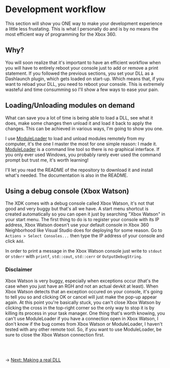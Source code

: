 # Development workflow

This section will show you ONE way to make your development experience a little less frustating. This is what I personally do and is by no means the most efficient way of programming for the Xbox 360.

## Why?

You will soon realize that it's important to have an efficient workflow when you will have to entirely reboot your console just to add or remove a print statement. If you followed the previous sections, you set your DLL as a Dashlaunch plugin, which gets loaded on start-up. Which means that, if you want to reload your DLL, you need to reboot your console. This is extremely wasteful and time consumming so I'll show a few ways to ease your pain.

## Loading/Unloading modules on demand

What can save you a lot of time is being able to load a DLL, see what it does, make some changes then unload it and load it back to apply the changes. This can be achieved in various ways, I'm going to show you one.

I use [ModuleLoader](https://github.com/ClementDreptin/ModuleLoader) to load and unload modules remotely from my computer, it's the one I master the most for one simple reason: I made it. [ModuleLoader](https://github.com/ClementDreptin/ModuleLoader) is a command line tool so there is no graphical interface. If you only ever used Windows, you probably rarely ever used the command prompt but trust me, it's worth learning!

I'll let you read the README of the repository to download it and install what's needed. The documentation is also in the README.

## Using a debug console (Xbox Watson)

The XDK comes with a debug console called Xbox Watson, it's not that good and very buggy but that's all we have. A start menu shortcut is created automatically so you can open it just by searching "Xbox Watson" in your start menu. The first thing to do is to register your console with its IP address, Xbox Watson doesn't use your default console in Xbox 360 Neighborhood like Visual Studio does for deploying for some reason. Go to `Actions > Select Consoles...` then type the IP address of your console and click `Add`.

In order to print a message in the Xbox Watson console just write to `stdout` or `stderr` with `printf`, `std::cout`, `std::cerr` or `OutputDebugString`.

### Disclaimer

Xbox Watson is very buggy, especially when exceptions occur (that's the case when you just have an RGH and not an actual devkit at least). When Xbox Watson detects that an exception occured on your console, it's going to tell you so and clicking OK or cancel will just make the pop-up appear again. At this point you're basically stuck, you can't close Xbox Watson by clicking the cross in the top-right corner so the only way to stop it is by killing its process in your task manager.
One thing that's worth knowing, you can't use ModuleLoader if you have a connection open in Xbox Watson, I don't know if the bug comes from Xbox Watson or ModuleLoader, I haven't tested with any other remote tool. So, if you want to use ModuleLoader, be sure to close the Xbox Watson connection first.

<br/><br/>

&rarr; [Next: Making a real DLL](../DLL/making-dll.md)
